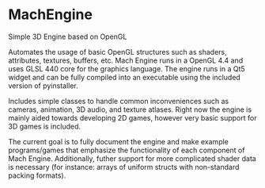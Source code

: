 # MachEngine
Simple 3D Engine based on OpenGL

Automates the usage of basic OpenGL structures such as shaders, attributes, textures, buffers, etc. Mach Engine runs in a OpenGL 4.4 and uses GLSL 440 core for the graphics language. The engine runs in a Qt5 widget and can be fully compiled into an executable using the included version of pyinstaller.

Includes simple classes to handle common inconveniences such as cameras, animation, 3D audio, and texture atlases. Right now the engine is mainly aided towards developing 2D games, however very basic support for 3D games is included.

The current goal is to fully document the engine and make example programs/games that emphasize the functionality of each component of Mach Engine.
Additionally, futher support for more complicated shader data is necessary (for instance: arrays of uniform structs with non-standard packing formats).
